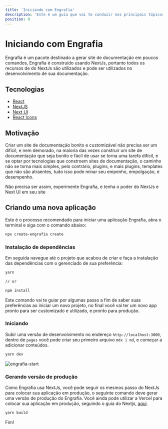 ```yaml
---
title: 'Iniciando com Engrafia'
description: 'Este é um guia que vai te conduzir nos principais tópicos para iniciar com Engrafia '
position: 0
---
```


# Iniciando com Engrafia

Engrafia é um pacote destinado a gerar site de documentação em poucos comandos, Engrafia é construído usando NextJs, portanto todos os recursos de do NextJs são utilizados e pode ser utilizados no desenvolvimento de sua documentação.

## Tecnologias

- [React](https://reactjs.org/)
- [NextJS](https://nextjs.org/)
- [Next UI](https://nextui.org/)
- [React Icons](https://react-icons.github.io/react-icons/)

## Motivação

Criar um site de documentação bonito e customizável não precisa ser um difícil, e nem demorado, na maioria das vezes construir um site de documentação que seja bonito e fácil de usar se torna uma tarefa difícil, e se optar por tecnologias que constroem sites de documentação, o caminho não se torna mais simples, pelo contrário, plugins, e mais plugins, templates que não são atraentes, tudo isso pode minar seu empenho, empolgação, e desempenho.

Não precisa ser assim, experimente Engrafia, e tenha o poder do NextJs e Next UI em seu site

## Criando uma nova aplicação

Este é o processo recomendado para iniciar uma aplicação Engrafia, abra o terminal e siga com o comando abaixo:

```bash
npx create-engrafia create
```

### Instalação de dependências

Em seguida navegue até o projeto que acabou de criar e faça a instalação das dependências com o gerenciado de sua preferência:

```bash
yarn

// or

npm install
```

Este comando vai te guiar por algumas passo a fim de saber suas preferências ao iniciar um novo projeto, no final você vai ter um novo app pronto para ser customizado e utilizado, e pronto para produção.

### Iniciando

Subir uma versão de desenvolvimento no endereço `http://localhost:3000`, dentro de `pages` você pode criar seu primeiro arquivo `mdx | md`, e começar a adicionar conteúdos.

```bash
yarn dev
```

![engrafia-start](/engrafia-start.png)

### Gerando versão de produção

Como Engrafia usa NextJs, você pode seguir os mesmos passo do NextJs para colocar sua aplicação em produção, o seguinte comando deve gerar uma versão de produção do Engrafia. Você ainda pode utilizar a Vercel para colocar sua aplicação em produção, seguindo o guia do Nextjs, [aqui](https://nextjs.org/docs/deployment).

```bash
yarn build
```

Fim!
